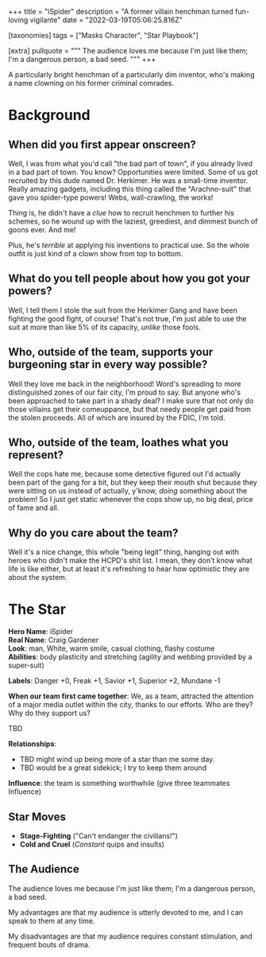 +++
title = "iSpider"
description = "A former villain henchman turned fun-loving vigilante"
date = "2022-03-19T05:06:25.816Z"

[taxonomies]
tags = ["Masks Character", "Star Playbook"]

[extra]
pullquote = """
The audience loves me because I'm just like them; I'm a dangerous person, a bad seed.
"""
+++

A particularly bright henchman of a particularly dim inventor, who's making a name clowning on his former criminal comrades.

<!-- more -->

# Background

## When did you first appear onscreen?
Well, I was from what you'd call "the bad part of town", if you already lived in a bad part of town. You know? Opportunities were limited. Some of us got recruited by this dude named Dr. Herkimer. He was a small-time inventor. Really amazing gadgets, including this thing called the "Arachno-suit" that gave you spider-type powers! Webs, wall-crawling, the works!

Thing is, he didn't have a _clue_ how to recruit henchmen to further his schemes, so he wound up with the laziest, greediest, and dimmest bunch of goons ever. And me!

Plus, he's _terrible_ at applying his inventions to practical use. So the whole outfit is just kind of a clown show from top to bottom.

## What do you tell people about how you got your powers?
Well, I tell them I stole the suit from the Herkimer Gang and have been fighting the good fight, of course! That's not true, I'm just able to use the suit at more than like 5% of its capacity, _unlike_ those fools.

## Who, outside of the team, supports your burgeoning star in every way possible?
Well they love me back in the neighborhood! Word's spreading to more distinguished zones of our fair city, I'm proud to say. But anyone who's been approached to take part in a shady deal? I make sure that not only do those villains get their comeuppance, but that needy people get paid from the stolen proceeds. All of which are insured by the FDIC, I'm told.

## Who, outside of the team, loathes what you represent?
Well the cops hate me, because some detective figured out I'd actually been part of the gang for a bit, but they keep their mouth shut because they were sitting on us instead of actually, y'know, _doing_ something about the problem! So I just get static whenever the cops show up, no big deal, price of fame and all.

## Why do you care about the team?
Well it's a nice change, this whole "being legit" thing, hanging out with heroes who didn't make the HCPD's shit list. I mean, they don't know what life is like either, but at least it's refreshing to hear how optimistic they are about the system.

# The Star
**Hero Name**: iSpider  
**Real Name**: Craig Gardener  
**Look**: man, White, warm smile, casual clothing, flashy costume  
**Abilities**: body plasticity and stretching (agility and webbing provided by a super-suit)

**Labels**: Danger +0, Freak +1, Savior +1, Superior +2, Mundane -1

**When our team first came together**: We, as a team, attracted the attention of a major media outlet within the city, thanks to our efforts. Who are they? Why do they support us?

TBD

**Relationships**:
- TBD might wind up being more of a star than me some day.
- TBD would be a great sidekick; I try to keep them around

**Influence**: the team is something worthwhile (give three teammates Influence)

## Star Moves

- **Stage-Fighting** ("Can't endanger the civilians!")
- **Cold and Cruel** (_Constant_ quips and insults)

## The Audience

The audience loves me because I'm just like them; I'm a dangerous person, a bad seed.

My advantages are that my audience is utterly devoted to me, and I can speak to them at any time.

My disadvantages are that my audience requires constant stimulation, and frequent bouts of drama.